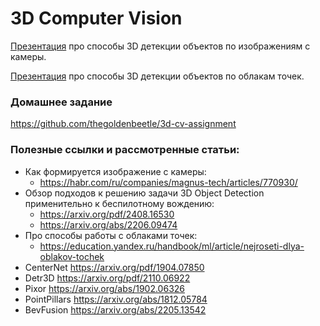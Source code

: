 # 3D Computer Vision

[Презентация](https://docs.google.com/presentation/d/19X7FK3n6gTY9E5mbd08TRzzmCDaJ_hhCCV_BB3xYfOo/edit?usp=sharing) про способы 3D детекции объектов по изображениям с камеры.

[Презентация](https://docs.google.com/presentation/d/19X7FK3n6gTY9E5mbd08TRzzmCDaJ_hhCCV_BB3xYfOo/edit?usp=sharing) про способы 3D детекции объектов по облакам точек.

### Домашнее задание

https://github.com/thegoldenbeetle/3d-cv-assignment

### Полезные ссылки и рассмотренные статьи:

- Как формируется изображение с камеры:
  - https://habr.com/ru/companies/magnus-tech/articles/770930/
- Обзор подходов к решению задачи 3D Object Detection применительно к беспилотному вождению:
  - https://arxiv.org/pdf/2408.16530
  - https://arxiv.org/abs/2206.09474
- Про способы работы с облаками точек:
  - https://education.yandex.ru/handbook/ml/article/nejroseti-dlya-oblakov-tochek
- CenterNet https://arxiv.org/pdf/1904.07850
- Detr3D https://arxiv.org/pdf/2110.06922
- Pixor https://arxiv.org/abs/1902.06326
- PointPillars https://arxiv.org/abs/1812.05784
- BevFusion https://arxiv.org/abs/2205.13542
